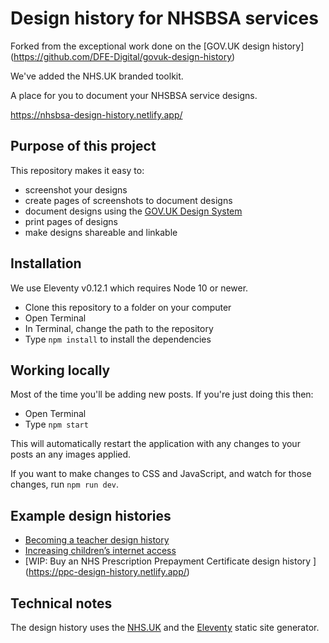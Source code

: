 # Design history for NHSBSA services

Forked from the exceptional work done on the [GOV.UK design history] (https://github.com/DFE-Digital/govuk-design-history)

We've added the NHS.UK branded toolkit.

A place for you to document your NHSBSA service designs.

<https://nhsbsa-design-history.netlify.app/>

## Purpose of this project

This repository makes it easy to:

* screenshot your designs
* create pages of screenshots to document designs
* document designs using the [GOV.UK Design System](https://design-system.service.gov.uk/)
* print pages of designs
* make designs shareable and linkable

## Installation

We use Eleventy v0.12.1 which requires Node 10 or newer.

* Clone this repository to a folder on your computer
* Open Terminal
* In Terminal, change the path to the repository
* Type `npm install` to install the dependencies

## Working locally

Most of the time you'll be adding new posts. If you're just doing this then:

* Open Terminal
* Type `npm start`

This will automatically restart the application with any changes to your posts an any images applied.

If you want to make changes to CSS and JavaScript, and watch for those changes, run `npm run dev`.

## Example design histories

* [Becoming a teacher design history](https://bat-design-history.netlify.app)
* [Increasing children’s internet access](https://increasing-access-history.herokuapp.com/)
* [WIP: Buy an NHS Prescription Prepayment Certificate design history
] (https://ppc-design-history.netlify.app/)

## Technical notes

The design history uses the [NHS.UK](https://service-manual.nhs.uk/) and the [Eleventy](https://www.11ty.dev) static site generator.

